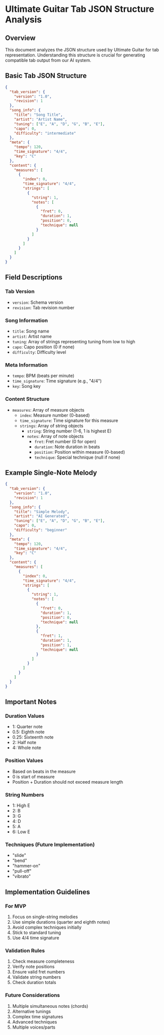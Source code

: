 # Ultimate Guitar Tab JSON Structure Analysis

## Overview
This document analyzes the JSON structure used by Ultimate Guitar for tab representation. Understanding this structure is crucial for generating compatible tab output from our AI system.

## Basic Tab JSON Structure
```json
{
  "tab_version": {
    "version": "1.0",
    "revision": 1
  },
  "song_info": {
    "title": "Song Title",
    "artist": "Artist Name",
    "tuning": ["E", "A", "D", "G", "B", "E"],
    "capo": 0,
    "difficulty": "intermediate"
  },
  "meta": {
    "tempo": 120,
    "time_signature": "4/4",
    "key": "C"
  },
  "content": {
    "measures": [
      {
        "index": 0,
        "time_signature": "4/4",
        "strings": [
          {
            "string": 1,
            "notes": [
              {
                "fret": 0,
                "duration": 1,
                "position": 0,
                "technique": null
              }
            ]
          }
        ]
      }
    ]
  }
}
```

## Field Descriptions

### Tab Version
- `version`: Schema version
- `revision`: Tab revision number

### Song Information
- `title`: Song name
- `artist`: Artist name
- `tuning`: Array of strings representing tuning from low to high
- `capo`: Capo position (0 if none)
- `difficulty`: Difficulty level

### Meta Information
- `tempo`: BPM (beats per minute)
- `time_signature`: Time signature (e.g., "4/4")
- `key`: Song key

### Content Structure
- `measures`: Array of measure objects
  - `index`: Measure number (0-based)
  - `time_signature`: Time signature for this measure
  - `strings`: Array of string objects
    - `string`: String number (1-6, 1 is highest E)
    - `notes`: Array of note objects
      - `fret`: Fret number (0 for open)
      - `duration`: Note duration in beats
      - `position`: Position within measure (0-based)
      - `technique`: Special technique (null if none)

## Example Single-Note Melody
```json
{
  "tab_version": {
    "version": "1.0",
    "revision": 1
  },
  "song_info": {
    "title": "Simple Melody",
    "artist": "AI Generated",
    "tuning": ["E", "A", "D", "G", "B", "E"],
    "capo": 0,
    "difficulty": "beginner"
  },
  "meta": {
    "tempo": 120,
    "time_signature": "4/4",
    "key": "C"
  },
  "content": {
    "measures": [
      {
        "index": 0,
        "time_signature": "4/4",
        "strings": [
          {
            "string": 1,
            "notes": [
              {
                "fret": 0,
                "duration": 1,
                "position": 0,
                "technique": null
              },
              {
                "fret": 1,
                "duration": 1,
                "position": 1,
                "technique": null
              }
            ]
          }
        ]
      }
    ]
  }
}
```

## Important Notes

### Duration Values
- 1: Quarter note
- 0.5: Eighth note
- 0.25: Sixteenth note
- 2: Half note
- 4: Whole note

### Position Values
- Based on beats in the measure
- 0 is start of measure
- Position + Duration should not exceed measure length

### String Numbers
- 1: High E
- 2: B
- 3: G
- 4: D
- 5: A
- 6: Low E

### Techniques (Future Implementation)
- "slide"
- "bend"
- "hammer-on"
- "pull-off"
- "vibrato"

## Implementation Guidelines

### For MVP
1. Focus on single-string melodies
2. Use simple durations (quarter and eighth notes)
3. Avoid complex techniques initially
4. Stick to standard tuning
5. Use 4/4 time signature

### Validation Rules
1. Check measure completeness
2. Verify note positions
3. Ensure valid fret numbers
4. Validate string numbers
5. Check duration totals

### Future Considerations
1. Multiple simultaneous notes (chords)
2. Alternative tunings
3. Complex time signatures
4. Advanced techniques
5. Multiple voices/parts 